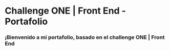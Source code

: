 # Challenge ONE | Front End -  Portafolio

### ¡Bienvenido a mi portafolio, basado en el challenge ONE | Front End


